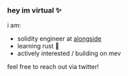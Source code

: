### hey im virtual ✨
i am:
- solidity engineer at [alongside](https://alongside.finance)
- learning rust 🌻
- actively interested / building on mev

feel free to reach out via twitter!
<!---
virtualjpeg/virtualjpeg is a ✨ special ✨ repository because its `README.md` (this file) appears on your GitHub profile.
You can click the Preview link to take a look at your changes.
--->
